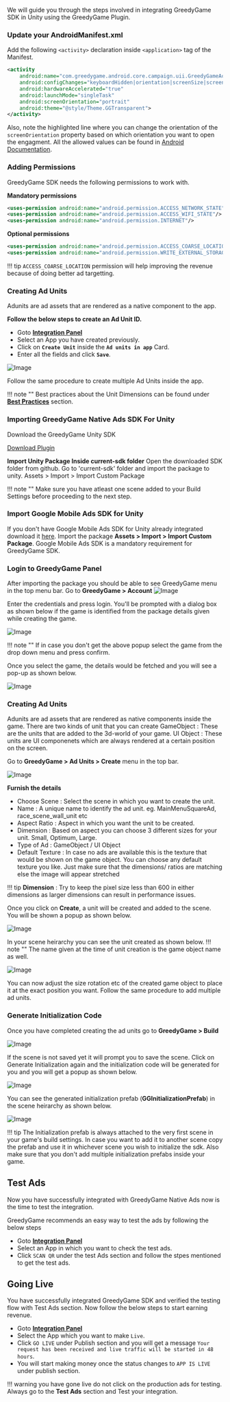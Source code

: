 
We will guide you through the steps involved in integrating GreedyGame SDK in Unity using the GreedyGame Plugin.

### **Update your AndroidManifest.xml**

Add the following `<activity>` declaration inside `<application>` tag of the Manifest.
```xml hl_lines="6"
<activity
    android:name="com.greedygame.android.core.campaign.uii.GreedyGameActivity"
    android:configChanges="keyboardHidden|orientation|screenSize|screenLayout|layoutDirection"
    android:hardwareAccelerated="true"
    android:launchMode="singleTask"
    android:screenOrientation="portrait"
    android:theme="@style/Theme.GGTransparent">
</activity>
```

Also, note the highlighted line where you can change the orientation of the `screenOrientation` property based on which orientation you want to open the engagment. All the allowed values can be found in <a target="_blank" rel="noopener noreferrer" href="https://developer.android.com/guide/topics/manifest/activity-element#screen">Android Documentation</a>.

### **Adding Permissions**

GreedyGame SDK needs the following permissions to work with.

**Mandatory permissions**

```xml
<uses-permission android:name="android.permission.ACCESS_NETWORK_STATE"/>
<uses-permission android:name="android.permission.ACCESS_WIFI_STATE"/>
<uses-permission android:name="android.permission.INTERNET"/>
```

**Optional permissions**

```xml
<uses-permission android:name="android.permission.ACCESS_COARSE_LOCATION"/>
<uses-permission android:name="android.permission.WRITE_EXTERNAL_STORAGE"/>
```

!!! tip
    `ACCESS_COARSE_LOCATION` permission will help improving the revenue because of doing better ad targetting.

### **Creating Ad Units**
Adunits are ad assets that are rendered as a native component to the app.

**Follow the below steps to create an Ad Unit ID.**

* Goto **<a target="_blank" rel="noopener noreferrer" href="https://integration-v2.greedygame.com">Integration Panel</a>**
* Select an App you have created previously.
* Click on **`Create Unit`** inside the **`Ad units in app`** Card.
* Enter all the fields and click **`Save`**.

![Image](img/android/unit-creation.png)

Follow the same procedure to create multiple Ad Units inside the app.

!!! note ""
    Best practices about the Unit Dimensions can be found under **<a target="_blank" rel="noopener noreferrer" href="/best_practices/#creating-units">Best Practices</a>** section.
    

### **Importing GreedyGame Native Ads SDK For Unity**

Download the GreedyGame Unity SDK  

<a target="_blank" rel="noopener noreferrer" href="https://github.com/GreedyGame/unity-plugin/releases/" class="pure-material-button-contained">Download Plugin</a>

**Import Unity Package Inside current-sdk folder** 
Open the downloaded SDK folder from github. Go to 'current-sdk' folder and import the package to unity. 
Assets > Import > Import Custom Package

!!! note ""
    Make sure you have atleast one scene added to your Build Settings before proceeding to the next step.


### **Import Google Mobile Ads SDK for Unity**
If you don't have Google Mobile Ads SDK for Unity already integrated download it <a target="_blank" rel="noopener noreferrer" href="https://github.com/googleads/googleads-mobile-unity/releases/latest">here</a>.
Import the package **Assets > Import > Import Custom Package**.
Google Mobile Ads SDK is a mandatory requirement for GreedyGame SDK.


### **Login to GreedyGame Panel**
After importing the package you should be able to see GreedyGame menu in the top menu bar. 
Go to **GreedyGame > Account**
![Image](img/unity/LoginWindow.png)

Enter the credentials and press login. You'll be prompted with a dialog box as shown below if the game is identified from the package details given while creating the game.

![Image](img/unity/AutoGameDetection.png)

!!! note ""
    If in case you don't get the above popup select the game from the drop down menu and press confirm.

Once you select the game, the details would be fetched and you will see a pop-up as shown below.

![Image](img/unity/LoginSuccessfull.png)


### **Creating Ad Units**
Adunits are ad assets that are rendered as native components inside the game. 
There are two kinds of unit that you can create
GameObject : These are the units that are added to the 3d-world of your game.
UI Object : These units are UI componenets which are always rendered at a certain position on the screen.

Go to **GreedyGame > Ad Units > Create** menu in the top bar.

![Image](img/unity/CreateUnit.png)

**Furnish the details**

* Choose Scene : Select the scene in which you want to create the unit.
* Name : A unique name to identify the ad unit. eg. MainMenuSquareAd, race_scene_wall_unit etc
* Aspect Ratio : Aspect in which you want the unit to be created.
* Dimension : Based on aspect you can choose 3 different sizes for your unit. Small, Optimum, Large.
* Type of Ad : GameObject / UI Object
* Default Texture : In case no ads are available this is the texture that would be shown on the game object. You can choose any default texture you like. Just make sure that the dimensions/ ratios are matching else the image will appear stretched

!!! tip
    **Dimension** : Try to keep the pixel size less than 600 in either dimensions as larger dimensions can result in performance issues.

Once you click on **Create**, a unit will be created and added to the scene. You will be shown a popup as shown below.

![Image](img/unity/CreateUnitSuccessfull.png)

In your scene heirarchy you can see the unit created as shown below. 
!!! note ""
    The name given at the time of unit creation is the game object name as well.

![Image](img/unity/CreateUnitInGame.png)

You can now adjust the size rotation etc of the created game object to place it at the exact position you want. Follow the same procedure to add multiple ad units.


### **Generate Initialization Code**
Once you have completed creating the ad units go to **GreedyGame > Build** 

![Image](img/unity/BuildScreen.png)

If the scene is not saved yet it will prompt you to save the scene. Click on Generate Initialization again and the initialization code will be generated for you and you will get a popup as shown below.

![Image](img/unity/BuildScreenSuccessfull.png)

You can see the generated initialization prefab (**GGInitializationPrefab**) in the scene heirarchy as shown below.

![Image](img/unity/BuildScreenInGame.png)

!!! tip
    The Initialization prefab is always attached to the very first scene in your game's build settings. In case you want to add it to another scene copy the prefab and use it in whichever scene you wish to initialize the sdk. Also make sure that you don't add multiple initialization prefabs inside your game. 

## **Test Ads**

Now you have successfully integrated with GreedyGame Native Ads now is the time to test the integration.

GreedyGame recommends an easy way to test the ads by following the below steps

* Goto **<a target="_blank" rel="noopener noreferrer" href="https://integration-v2.greedygame.com">Integration Panel</a>**
* Select an App in which you want to check the test ads.
* Click `SCAN QR` under the test Ads section and follow the stpes mentioned to get the test ads.


## **Going Live**

You have successfully integrated GreedyGame SDK and verified the testing flow with Test Ads section. Now follow the below steps to start earning revenue.

* Goto **<a target="_blank" rel="noopener noreferrer" href="https://integration-v2.greedygame.com">Integration Panel</a>**
* Select the App which you want to make `Live`.
* Click  `GO LIVE` under Publish section and you will get a message  `Your request has been received and live traffic will be started in 48 hours`.
* You will start making money once the status changes to `APP IS LIVE` under publish section.

!!! warning
    you have gone live do not click on the production ads for testing. Always go to the **Test Ads** section and Test your integration.